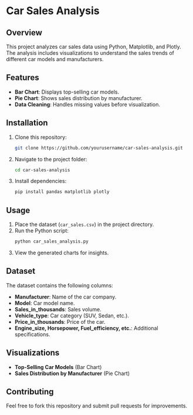 # Car Sales Analysis

## Overview
This project analyzes car sales data using Python, Matplotlib, and Plotly. The analysis includes visualizations to understand the sales trends of different car models and manufacturers.

## Features
- **Bar Chart**: Displays top-selling car models.
- **Pie Chart**: Shows sales distribution by manufacturer.
- **Data Cleaning**: Handles missing values before visualization.

## Installation
1. Clone this repository:
   ```bash
   git clone https://github.com/yourusername/car-sales-analysis.git
   ```
2. Navigate to the project folder:
   ```bash
   cd car-sales-analysis
   ```
3. Install dependencies:
   ```bash
   pip install pandas matplotlib plotly
   ```

## Usage
1. Place the dataset (`car_sales.csv`) in the project directory.
2. Run the Python script:
   ```bash
   python car_sales_analysis.py
   ```
3. View the generated charts for insights.

## Dataset
The dataset contains the following columns:
- **Manufacturer**: Name of the car company.
- **Model**: Car model name.
- **Sales_in_thousands**: Sales volume.
- **Vehicle_type**: Car category (SUV, Sedan, etc.).
- **Price_in_thousands**: Price of the car.
- **Engine_size, Horsepower, Fuel_efficiency, etc.**: Additional specifications.

## Visualizations
- **Top-Selling Car Models** (Bar Chart)
- **Sales Distribution by Manufacturer** (Pie Chart)

## Contributing
Feel free to fork this repository and submit pull requests for improvements.


